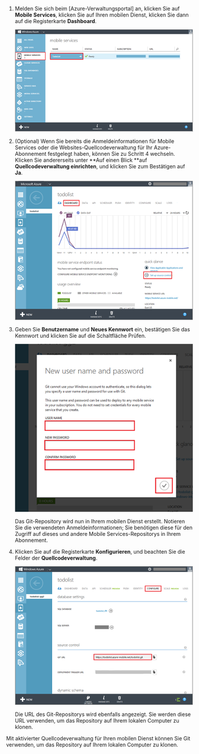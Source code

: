 
1. Melden Sie sich beim [Azure-Verwaltungsportal] an, klicken Sie auf **Mobile Services**, klicken Sie auf Ihren mobilen Dienst, klicken Sie dann auf die Registerkarte **Dashboard**.

	![Auswählen des mobilen Diensts](./media/mobile-services-enable-source-control/mobile-services-selection.png)

2. (Optional) Wenn Sie bereits die Anmeldeinformationen für Mobile Services oder die Websites-Quellcodeverwaltung für Ihr Azure-Abonnement festgelegt haben, können Sie zu Schritt 4 wechseln. Klicken Sie andererseits unter **Auf einen Blick **auf **Quellcodeverwaltung einrichten**, und klicken Sie zum Bestätigen auf **Ja**.

	![Einrichten der Quellcodeverwaltung](./media/mobile-services-enable-source-control/mobile-setup-source-control.png)


3. Geben Sie **Benutzername** und **Neues Kennwort** ein, bestätigen Sie das Kennwort und klicken Sie auf die Schaltfläche Prüfen.

	![Festlegen von Anmeldeinformationen für die Quellcodeverwaltung](./media/mobile-services-enable-source-control/mobile-source-control-credentials.png)

	Das Git-Repository wird nun in Ihrem mobilen Dienst erstellt. Notieren Sie die verwendeten Anmeldeinformationen; Sie benötigen diese für den Zugriff auf dieses und andere Mobile Services-Repositorys in Ihrem Abonnement.

4. Klicken Sie auf die Registerkarte **Konfigurieren**, und beachten Sie die Felder der **Quellcodeverwaltung**.

	![Konfigurieren der Quellcodeverwaltung](./media/mobile-services-enable-source-control/mobile-source-control-configure.png)

	Die URL des Git-Repositorys wird ebenfalls angezeigt. Sie werden diese URL verwenden, um das Repository auf Ihrem lokalen Computer zu klonen.

Mit aktivierter Quellcodeverwaltung für Ihren mobilen Dienst können Sie Git verwenden, um das Repository auf Ihrem lokalen Computer zu klonen.
 
<!--HONumber=54-->